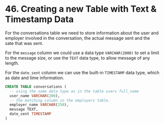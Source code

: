 # 46. Creating a new Table with Text & Timestamp Data

For the conversations table we need to store information about the user and employer involved in the conversation, the actual message sent and the sate that was sent.

For the `message` column we could use a data type `VARCHAR(2000)` to set a limit to the message size, or use the `TEXT` data type, to allow message of any length.

For the `date_sent` column we can use the built-in `TIMESTAMP` data type, which as date and time information.

```sql
CREATE TABLE conversations (
  -- using the same data type as in the table users full_name
  user_name VARCHAR(200),
  -- the matching column in the employers table.
  employer_name VARCHAR(250),
  message TEXT,
  date_sent TIMESTAMP
)
```
